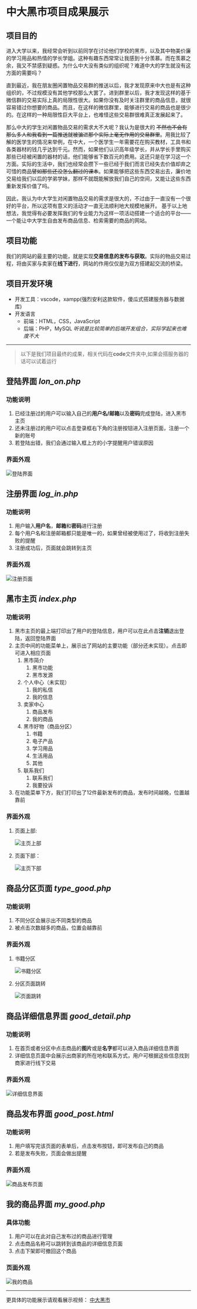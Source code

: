 # 中大黑市项目成果展示

## 项目目的

进入大学以来，我经常会听到以前同学在讨论他们学校的黑市，以及其中物美价廉的学习用品和热情的学长学姐。这种有趣东西常常让我感到十分羡慕。而在羡慕之余，我又不禁感到疑惑。为什么中大没有类似的组织呢？难道中大的学生就没有这方面的需要吗？

直到最近，我在朋友圈闲置物品交易群的推送以后，我才发现原来中大也是有这种组织的，不过规模没有其他学校那么大罢了。进到群里以后，我才发现这样的基于微信群的交易实际上真的局限性很大。如果你没有及时关注群里的商品信息，就很容易错过你想要的商品。而且，在这样的微信群里，能够进行交易的商品也是很少的。在这样的一种局限性巨大平台上，也难怪这些交易群很难真正发展起来了。  

那么中大的学生对闲置物品交易的需求大不大呢？我认为是很大的 ~~不然也不会有那么多人和我看到一篇推送就被骗进那个实际上毫无作用的交易群里~~。用我比较了解的医学生的情况来举例，在中大，一个医学生一年需要花在购买教材，工具书和各类器材的钱几乎达到千元。然而，如果他们认识高年级学长，并从学长手里购买那些已经被闲置的器材的话，他们能够省下数百元的费用。这还只是在学习这一个方面。实际的生活中，我们也经常会攒下一些已经于我们而言已经失去价值却弃之可惜的商品~~譬如那些还没怎么翻过的课本~~。如果能够把这些东西交易出去，廉价地交易给我们以后的学弟学妹，那样不就既能解放我们自己的空间，又能让这些东西重新发挥价值了吗。  

因此，我认为中大学生对闲置物品交易的需求是很大的，不过由于一直没有一个很好的平台，所以这项有意义的活动才一直无法顺利地大规模地展开。
基于以上地想法，我觉得有必要发挥我们的专业能力为这样一项活动搭建一个适合的平台——一个能让中大学生自由发布商品信息、检索需要的商品的网站。

## 项目功能

我们的网站的最主要的功能，就是实现**交易信息的发布与获取**。实际的物品交易过程，将由买家与卖家在**线下进行**，网站的作用仅仅是为双方搭建起交流的桥梁。

## 项目开发环境

* 开发工具：vscode，xampp(强烈安利这款软件，傻瓜式搭建服务器与数据库)
* 开发语言
  * 前端：HTML，CSS，JavaScript
  * 后端：PHP，MySQL *听说是比较简单的后端开发组合，实际学起来也难度不大*

---

> 以下是我们项目最终的成果，相关代码在**code**文件夹中,如果会搭服务器的话可以试着运行

## 登陆界面 *lon_on.php*

### 功能说明

1. 已经注册过的用户可以输入自己的**用户名/邮箱**以及**密码**完成登陆，进入黑市主页
2. 还未注册过的用户可以点击登录框右下角的注册按钮进入注册页面，注册一个新的账号
3. 若登陆出错，我们会通过输入框上方的小字提醒用户错误原因

### 界面外观

![登陆界面](images/log_on.png)

## 注册界面 *log_in.php*

### 功能说明

1. 用户输入**用户名**，**邮箱**和**密码**进行注册
2. 每个用户名和注册邮箱都只能是唯一的，如果曾经被使用过了，将收到注册失败的提醒
3. 注册成功后，页面就会跳转到主页

### 界面外观

![注册页面](images/log_in.png)

## 黑市主页 *index.php*

### 功能说明

1. 黑市主页的最上端打印出了用户的登陆信息，用户可以在此点击**注销**退出登陆，返回登陆界面
2. 主页中间的功能菜单上，展示出了网站的主要功能（部分还未实现）。点击即可进入相应页面
   1. 黑市简介
      1. 黑市功能
      2. 黑市发源
   2. 个人中心（未实现）
      1. 我的私信
      2. 我的信息
   3. 卖家中心
      1. 商品发布
      2. 我的商品
   4. 黑市好物（商品分区）
      1. 书籍
      2. 电子产品
      3. 学习用品
      4. 生活用品
      5. 其他
   5. 联系我们
      1. 联系我们
      2. 我要投诉
3. 在功能菜单下方，我们打印出了12件最新发布的商品，发布时间越晚，位置越靠前

### 界面外观

1. 页面上部:

    ![主页上部](images/index.gif)

2. 页面下部：

    ![主页下部](images/index_goods.gif)

## 商品分区页面 *type_good.php*

### 功能说明

1. 不同分区会展示出不同类型的商品
2. 被点击次数越多的商品，位置会越靠前

### 界面外观

1. 书籍分区

    ![书籍分区](images/type_good.gif)

2. 分区页面跳转
   
    ![页面跳转](images/jump.gif)

## 商品详细信息界面 *good_detail.php*

### 功能说明

1. 在首页或者分区中点击商品的**图片**或是**名字**都可以进入商品详细信息界面
2. 详细信息页面中会展示出商家的所在地和联系方式，用户可根据这些信息找到商家进行线下交易

### 界面外观

![详细信息界面](images/good_detail.png)

## 商品发布界面 *good_post.html*

### 功能说明

1. 用户填写完该页面的表单后，点击发布按钮，即可发布自己的商品
2. 若是发布失败，页面会做出提醒

### 界面外观

![商品发布页面](images/good_post.png)

## 我的商品界面 *my_good.php*

### 具体功能

1. 用户可以在此对自己发布过的商品进行管理
2. 点击商品名称可以跳转到该商品的详细信息页面
3. 点击下架即可撤回这个商品

### 页面外观

![我的商品](images/my_good.png)

---

更具体的功能展示请观看展示视频：
[中大黑市](https://github.com/qinyusheng/Market-of-SYSU/blob/master/video/%E4%B8%AD%E5%A4%A7%E9%BB%91%E5%B8%82.mp4)
